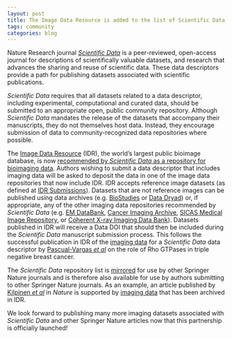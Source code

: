 ```yaml
---
layout: post
title: The Image Data Resource is added to the list of Scientific Data recommended data repositories
tags: community
categories: blog
---
```


Nature Research journal [*Scientific Data*](https://www.nature.com/sdata/) is
a peer-reviewed, open-access journal for descriptions of scientifically
valuable datasets, and research that advances the sharing and reuse of
scientific data. These data descriptors provide a path for publishing datasets
associated with scientific publications.

*Scientific Data* requires that all datasets related to a data descriptor,
including experimental, computational and curated data, should be submitted to
an appropriate open, public community repository. Although *Scientific Data*
mandates the release of the datasets that accompany their manuscripts, they do
not themselves host data. Instead, they encourage submission of data to
community-recognized data repositories where possible.

The [Image Data Resource](https://idr.openmicroscopy.org/about/) (IDR), the
world’s largest public bioimage database, is now
[recommended by *Scientific Data* as a repository for bioimaging data](https://www.nature.com/sdata/policies/repositories#imaging).
Authors wishing to submit a data
descriptor that includes imaging data will be asked to deposit the data in one
of the image data repositories that now include IDR. IDR accepts reference
image datasets (as defined at
[IDR Submissions](https://idr.openmicroscopy.org/about/submission.html)).
Datasets that are not reference images can be published using data archives
(e.g. [BioStudies](https://www.ebi.ac.uk/biostudies/) or
[Data Dryad](https://datadryad.org/)) or, if appropriate, any of the other
imaging data repositories recommended by *Scientific Data* (e.g.
[EM DataBank](http://www.emdatabank.org/),
[Cancer Imaging Archive](http://www.cancerimagingarchive.net/),
[SICAS Medical Image Repository](http://www.smir.ch/), or
[Coherent X-ray Imaging Data Bank](http://www.cxidb.org/)). Datasets published
in IDR will receive a Data DOI that should then be included during the
*Scientific Data* manuscript submission process. This follows the
successful publication in IDR of the
[imaging data](http://dx.doi.org/10.17867/10000104) for a *Scientific Data* 
data descriptor by
[Pascual-Vargas *et al*](http://dx.doi.org/10.1038/sdata.2017.18) on the role
of Rho GTPases in triple negative breast cancer.

The *Scientific Data* repository list is
[mirrored](https://www.springernature.com/gp/authors/research-data-policy/repositories/12327124)
for use by other Springer Nature journals and is therefore also available for
use by authors submitting to other Springer Nature journals. As an example, an
article published by [Kilpinen *et al*](http://dx.doi.org/10.1038/nature22403)
in *Nature* is supported by
[imaging data](http://dx.doi.org/10.17867/10000107) that has been archived in
IDR.

We look forward to publishing many more imaging datasets associated with
*Scientific Data* and other Springer Nature articles now that this partnership
is officially launched!
